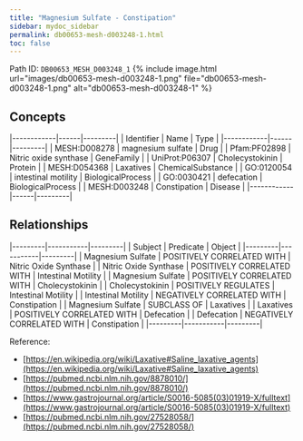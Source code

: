 ```yaml
---
title: "Magnesium Sulfate - Constipation"
sidebar: mydoc_sidebar
permalink: db00653-mesh-d003248-1.html
toc: false 
---
```



Path ID: `DB00653_MESH_D003248_1`
{% include image.html url="images/db00653-mesh-d003248-1.png" file="db00653-mesh-d003248-1.png" alt="db00653-mesh-d003248-1" %}

## Concepts

|------------|------|---------|
| Identifier | Name | Type    |
|------------|------|---------|
| MESH:D008278 | magnesium sulfate | Drug |
| Pfam:PF02898 | Nitric oxide synthase | GeneFamily |
| UniProt:P06307 | Cholecystokinin | Protein |
| MESH:D054368 | Laxatives | ChemicalSubstance |
| GO:0120054 | intestinal motility | BiologicalProcess |
| GO:0030421 | defecation | BiologicalProcess |
| MESH:D003248 | Constipation | Disease |
|------------|------|---------|

## Relationships

|---------|-----------|---------|
| Subject | Predicate | Object  |
|---------|-----------|---------|
| Magnesium Sulfate | POSITIVELY CORRELATED WITH | Nitric Oxide Synthase |
| Nitric Oxide Synthase | POSITIVELY CORRELATED WITH | Intestinal Motility |
| Magnesium Sulfate | POSITIVELY CORRELATED WITH | Cholecystokinin |
| Cholecystokinin | POSITIVELY REGULATES | Intestinal Motility |
| Intestinal Motility | NEGATIVELY CORRELATED WITH | Constipation |
| Magnesium Sulfate | SUBCLASS OF | Laxatives |
| Laxatives | POSITIVELY CORRELATED WITH | Defecation |
| Defecation | NEGATIVELY CORRELATED WITH | Constipation |
|---------|-----------|---------|

Reference: 
  - [https://en.wikipedia.org/wiki/Laxative#Saline_laxative_agents](https://en.wikipedia.org/wiki/Laxative#Saline_laxative_agents)
  - [https://pubmed.ncbi.nlm.nih.gov/8878010/](https://pubmed.ncbi.nlm.nih.gov/8878010/)
  - [https://www.gastrojournal.org/article/S0016-5085(03)01919-X/fulltext](https://www.gastrojournal.org/article/S0016-5085(03)01919-X/fulltext)
  - [https://pubmed.ncbi.nlm.nih.gov/27528058/](https://pubmed.ncbi.nlm.nih.gov/27528058/)
